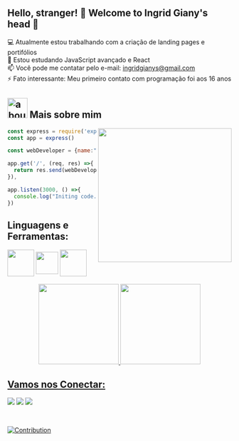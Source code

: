 ## Hello, stranger! 👋 Welcome to Ingrid Giany's head 🧠
💻 Atualmente estou trabalhando com a criação de landing pages e portifólios  
🚀 Estou estudando JavaScript avançado e React  
📫 Você pode me contatar pelo e-mail: ingridgianys@gmail.com  
⚡ Fato interessante: Meu primeiro contato com programação foi aos 16 anos  

## <img width="45" alt="about" src="https://i.imgur.com/i0ccAph.png">  Mais sobre mim

<img align="right" width="300" src="https://i.gifer.com/origin/68/6877f317fd8ab418202d6fa146076e61.gif" />

```javascript
const express = require('express')
const app = express()

const webDeveloper = {name:"Ingrid", stack:"Front-End-Developer"}

app.get('/', (req, res) =>{
  return res.send(webDeveloper)
}),

app.listen(3000, () =>{
  console.log("Initing code...")
})

```
## **Linguagens e Ferramentas:**  
<div style="display: inline_block">
  <img src="https://i.imgur.com/gKsCCDj.png" width="60" height="60" align="center"/>
  <img src="https://i.imgur.com/D0oDHZW.png" width="50" height="50" align="center"/>
  <img src="https://i.imgur.com/xnp3wv1.png" width="60" height="60" align="center"/>
</div>
<br>
<div align="center">
  <a href="https://github.com/ingridgiany">
  <img height="180em" src="https://github-readme-stats.vercel.app/api?username=ingridgiany&show_icons=true&theme=dracula&include_all_commits=true&count_private=true"/>
  <img height="180em" src="https://github-readme-stats.vercel.app/api/top-langs/?username=ingridgiany&layout=default&langs_count=7&theme=dracula"/>
</div>

## **Vamos nos Conectar:**

<p align="left">
  <a target="_blank" href="https://www.linkedin.com/in/ingridgiany/" alt="Linkedin">
  <img src="https://img.shields.io/badge/-LinkedIn-%230077B5?style=for-the-badge&logo=linkedin&logoColor=white" target="_blank"></a> 

  <a target="_blank" href="https://www.instagram.com/ingridgiany/" alt="Instagram">
  <img src="https://img.shields.io/badge/-Instagram-%23E4405F?style=for-the-badge&logo=instagram&logoColor=white" target="_blank"></a>
 
   <a target="_blank" href="mailto:ingridgianys@gmail.com" alt="Gmail">
  <img src="https://img.shields.io/badge/Gmail-D14836?style=for-the-badge&logo=gmail&logoColor=white"</a>
</p>
<br>

![Contribution](https://activity-graph.herokuapp.com/graph?username=ingridgiany&theme=merko&hide_border=true&hide_title=true&area=true)


